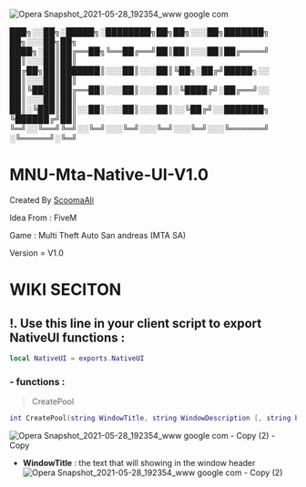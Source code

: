 ![Opera Snapshot_2021-05-28_192354_www google com](https://user-images.githubusercontent.com/80770027/120027981-fbf09580-bfeb-11eb-9e33-701578c0b600.png)

███╗░░██╗░█████╗░████████╗██╗██╗░░░██╗███████╗  ██╗░░░██╗██╗
████╗░██║██╔══██╗╚══██╔══╝██║██║░░░██║██╔════╝  ██║░░░██║██║
██╔██╗██║███████║░░░██║░░░██║╚██╗░██╔╝█████╗░░  ██║░░░██║██║
██║╚████║██╔══██║░░░██║░░░██║░╚████╔╝░██╔══╝░░  ██║░░░██║██║
██║░╚███║██║░░██║░░░██║░░░██║░░╚██╔╝░░███████╗  ╚██████╔╝██║
╚═╝░░╚══╝╚═╝░░╚═╝░░░╚═╝░░░╚═╝░░░╚═╝░░░╚══════╝  ░╚═════╝░╚═╝


# MNU-Mta-Native-UI-V1.0

Created By [ScoomaAli](https://discord.gg/9bcuWJEnwd)

Idea From : FiveM

Game : Multi Theft Auto San andreas (MTA SA)

Version = V1.0

# WIKI SECITON

## !. Use this line in your client script to export NativeUI functions : 
```LUA 
local NativeUI = exports.NativeUI 
```

### - functions : 
> CreatePool

``` lua
int CreatePool(string WindowTitle, string WindowDescription [, string backgroundFile,bool useBackSpaceClick] )

```

![Opera Snapshot_2021-05-28_192354_www google com - Copy (2) - Copy](https://user-images.githubusercontent.com/80770027/120030727-b9c95300-bfef-11eb-8179-5a47195758d5.png)

- **WindowTitle** : the text that will showing in the window header 
![Opera Snapshot_2021-05-28_192354_www google com - Copy (2)](https://user-images.githubusercontent.com/80770027/120030906-f2692c80-bfef-11eb-959e-c98237f0415b.png)



